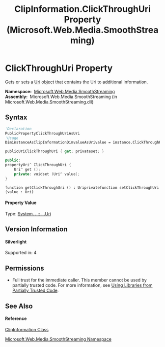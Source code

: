 ﻿---
title: ClipInformation.ClickThroughUri Property  (Microsoft.Web.Media.SmoothStreaming)
TOCTitle: ClickThroughUri Property
ms:assetid: P:Microsoft.Web.Media.SmoothStreaming.ClipInformation.ClickThroughUri
ms:mtpsurl: https://msdn.microsoft.com/en-us/library/microsoft.web.media.smoothstreaming.clipinformation.clickthroughuri(v=VS.90)
ms:contentKeyID: 31469170
ms.date: 05/02/2012
mtps_version: v=VS.90
f1_keywords:
- Microsoft.Web.Media.SmoothStreaming.ClipInformation.ClickThroughUri
- Microsoft.Web.Media.SmoothStreaming.ClipInformation.get_ClickThroughUri
- Microsoft.Web.Media.SmoothStreaming.ClipInformation.set_ClickThroughUri
dev_langs:
- CSharp
- JScript
- VB
- c++
api_location:
- Microsoft.Web.Media.SmoothStreaming.dll
api_name:
- Microsoft.Web.Media.SmoothStreaming.ClipInformation.ClickThroughUri
- Microsoft.Web.Media.SmoothStreaming.ClipInformation.get_ClickThroughUri
- Microsoft.Web.Media.SmoothStreaming.ClipInformation.set_ClickThroughUri
api_type:
- Managed
topic_type:
- apiref
- kbSyntax
product_family_name: VS
ROBOTS: INDEX,FOLLOW
---

# ClickThroughUri Property

Gets or sets a [Uri](https://msdn.microsoft.com/en-us/library/txt7706a\(v=vs.90\)) object that contains the Uri to additional information.

**Namespace:**  [Microsoft.Web.Media.SmoothStreaming](microsoft-web-media-smoothstreaming-namespace_1.md)  
**Assembly:**  Microsoft.Web.Media.SmoothStreaming (in Microsoft.Web.Media.SmoothStreaming.dll)

## Syntax

``` vb
'Declaration
PublicPropertyClickThroughUriAsUri
'Usage
DiminstanceAsClipInformationDimvalueAsUrivalue = instance.ClickThroughUri
```

``` csharp
publicUriClickThroughUri { get; privateset; }
```

``` c++
public:
propertyUri^ ClickThroughUri {
    Uri^ get ();
    private: voidset (Uri^ value);
}
```

``` jscript
function getClickThroughUri () : Uriprivatefunction setClickThroughUri (value : Uri)
```

#### Property Value

Type: [System. . :: . .Uri](https://msdn.microsoft.com/en-us/library/txt7706a\(v=vs.90\))  

## Version Information

#### Silverlight

Supported in: 4  

## Permissions

  - Full trust for the immediate caller. This member cannot be used by partially trusted code. For more information, see [Using Libraries from Partially Trusted Code](https://msdn.microsoft.com/en-us/library/8skskf63\(v=vs.90\)).

## See Also

#### Reference

[ClipInformation Class](clipinformation-class-microsoft-web-media-smoothstreaming_1.md)

[Microsoft.Web.Media.SmoothStreaming Namespace](microsoft-web-media-smoothstreaming-namespace_1.md)

